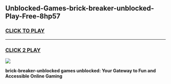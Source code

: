 
## Unblocked-Games-brick-breaker-unblocked-Play-Free-8hp57
<h3>
<a href="https://premium76.site?title=brick-breaker-unblocked&ref=20M">CLICK TO PLAY</a></h3>
<hr>

<h3>
<a href="https://premium76.site?title=brick-breaker-unblocked&ref=20M">CLICK 2 PLAY</a>
  
</h3>

<a href="https://premium76.site?title=brick-breaker-unblocked&ref=19M"><img src="https://clearcache.store/games.png"></a>


**brick-breaker-unblocked games unblocked: Your Gateway to Fun and Accessible Online Gaming**
